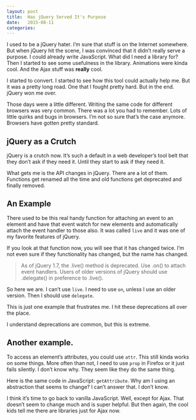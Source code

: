 ```yaml
---
layout: post
title:  Has jQuery Served It's Purpose
date:   2015-08-11
categories:
---
```


I used to be a jQuery hater. I’m sure that stuff is on the Internet somewhere. But when jQuery hit the scene, I was convinced that it didn’t really serve a purpose. I could already write JavaScript. What did I need a library for? Then I started to see some usefulness in the library. Animations were kinda cool. And the Ajax stuff was **really** cool.

I started to convert. I started to see how this tool could actually help me. But it was a pretty long road. One that I fought pretty hard. But in the end. jQuery won me over.

Those days were a little different. Writing the same code for different browsers was very common. There was a lot you had to remember. Lots of little quirks and bugs in browsers. I’m not so sure that’s the case anymore. Browsers have gotten pretty standard.
<!--more-->
## jQuery as a Crutch

jQuery is a crutch now. It’s such a default in a web developer’s tool belt that they don’t ask if they need it. Until they start to ask if they need it.

What gets me is the API changes in jQuery. There are a lot of them. Functions get renamed all the time and old functions get deprecated and finally removed.

## An Example
There used to be this real handy function for attaching an event to an element and have that event watch for new elements and automatically attach the event handler to those also. It was called `live` and it was one of my favorite features of jQuery.

If you look at that function now, you will see that it has changed twice. I’m not even sure if they functionality has changed, but the name has changed.

> As of jQuery 1.7, the .live() method is deprecated. Use .on() to attach event handlers. Users of older versions of jQuery should use .delegate() in preference to .live().

So here we are. I can’t use `live`. I need to use `on`, unless I use an older version. Then I should use `delegate`.

This is just one example that frustrates me. I hit these deprecations all over the place.

I understand deprecations are common, but this is extreme.

## Another example.

To access an element’s attributes, you could use `attr`. This still kinda works on some things. More often than not, I need to use `prop` in Firefox or it just fails silently. I don’t know why. They seem like they do the same thing.

Here is the same code in JavaScript: `getAttribute`. Why am I using an abstraction that seems to change? I can’t answer that. I don’t know.

I think it’s time to go back to vanilla JavaScript. Well, except for Ajax. That doesn’t seem to change much and is super helpful. But then again, the cool kids tell me there are libraries just for Ajax now.
